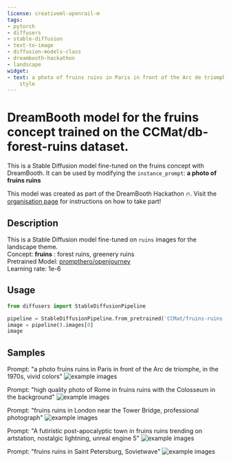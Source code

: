 ```yaml
---
license: creativeml-openrail-m
tags:
- pytorch
- diffusers
- stable-diffusion
- text-to-image
- diffusion-models-class
- dreambooth-hackathon
- landscape
widget:
- text: a photo of fruins ruins in Paris in front of the Arc de triomphe, mdjrny-v4
    style
---
```


# DreamBooth model for the fruins concept trained on the CCMat/db-forest-ruins dataset.

This is a Stable Diffusion model fine-tuned on the fruins concept with DreamBooth. It can be used by modifying the `instance_prompt`: **a photo of fruins ruins**

This model was created as part of the DreamBooth Hackathon 🔥. Visit the [organisation page](https://huggingface.co/dreambooth-hackathon) for instructions on how to take part!

## Description


This is a Stable Diffusion model fine-tuned on `ruins` images for the landscape theme.<br>
Concept: **fruins** : forest ruins, greenery ruins<br>
Pretrained Model: [prompthero/openjourney](https://huggingface.co/prompthero/openjourney)<br>
Learning rate: 1e-6<br>


## Usage

```python
from diffusers import StableDiffusionPipeline

pipeline = StableDiffusionPipeline.from_pretrained('CCMat/fruins-ruins')
image = pipeline().images[0]
image
```

## Samples

Prompt: "a photo fruins ruins in Paris in front of the Arc de triomphe, in the 1970s, vivid colors"
![example images](images/9b71b776595a3682dd7b6bbcedb59978.png)
<br>

Prompt: "high quality photo of Rome in fruins ruins with the Colosseum in the background"
![example images](images/4b742a116f32a5fc241015ea5f388714.png)
<br>

Prompt: "fruins ruins in London near the Tower Bridge, professional photograph"
![example images](images/c956bbac9db3b8e204354da745a6d882.png)
<br>

Prompt: "A futiristic post-apocalyptic town in fruins ruins trending on artstation, nostalgic lightning, unreal engine 5"
![example images](images/7d7205604a87927cd244eba0f6f29693.png)
<br>

Prompt: "fruins ruins in Saint Petersburg, Sovietwave"
![example images](images/19d5894d6dc82162562a8fbd8f25fc5e.png)
